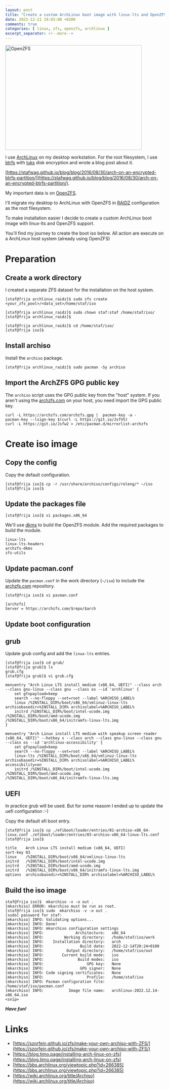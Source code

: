 ```yaml
---
layout: post
title: "Create a custom ArchLinux boot image with linux-lts and OpenZFS support"
date: 2022-12-21 19:03:00 +0200
comments: true
categories: [ linux, zfs, openzfs, archlinux ]
excerpt_separator: <!--more-->
---
```


<a href="{{ '/images/openzfs/openzfs_logo_2.png' | remove_first:'/' | absolute_url }}"><img src="{{ '/images/openzfs/openzfs_logo_2.png' | remove_first:'/' | absolute_url }}" class="left" width="431" height="331" alt="OpenZFS" /> </a>

I use [ArchLinux](https://archlinux.org/) on my desktop workstation.
For the root filesystem, I use [btrfs](https://btrfs.wiki.kernel.org/index.php/Main_Page) with [luks](https://en.wikipedia.org/wiki/Linux_Unified_Key_Setup) disk encryption and wrote a blog post about it.

[https://stafwag.github.io/blog/blog/2016/08/30/arch-on-an-encrypted-btrfs-partition/](https://stafwag.github.io/blog/blog/2016/08/30/arch-on-an-encrypted-btrfs-partition/).

My important data is on [OpenZFS](https://openzfs.org/).

I'll migrate my desktop to ArchLinux with OpenZFS in [RAIDZ](https://openzfs.github.io/openzfs-docs/Basic%20Concepts/RAIDZ.html) configuration as the root filesystem.

To make installation easier I decide to create a custom ArchLinux boot image with linux-lts and OpenZFS support.

You'll find my journey to create the boot iso below. All action are execute on a ArchLinux host system (already using OpenZFS)

<!--more-->

# Preparation

## Create a work directory

I created a separate ZFS dataset for the installation on the host system.

```
[staf@frija archlinux_raidz]$ sudo zfs create <your_zfs_pool>/<data_set>/home/staf/iso
```

```
[staf@frija archlinux_raidz]$ sudo chown staf:staf /home/staf/iso/
[staf@frija archlinux_raidz]$ 
```

```
[staf@frija archlinux_raidz]$ cd /home/staf/iso/
[staf@frija iso]$ 
```

## Install archiso

Install the ```archiso``` package.

```
[staf@frija archlinux_raidz]$ sudo pacman -Sy archiso
```

## Import the ArchZFS GPG public key

The ```archiso``` script uses the GPG public key from the "host" system.
If you aren't using the [archzfs.com](archzfs.com) on your host, you need import the GPG public key.

```
curl -L https://archzfs.com/archzfs.gpg |  pacman-key -a -
pacman-key --lsign-key $(curl -L https://git.io/JsfVS)
curl -L https://git.io/Jsfw2 > /etc/pacman.d/mirrorlist-archzfs
```

# Create iso image
## Copy the config

Copy the default configuration.

```
[staf@frija iso]$ cp -r /usr/share/archiso/configs/releng/* ~/iso
[staf@frija iso]$ 
```

## Update the packages file

```
[staf@frija iso]$ vi packages.x86_64 
```

We'll use [dkms](https://en.wikipedia.org/wiki/Dynamic_Kernel_Module_Support) to build the OpenZFS module.
Add the required packages to build the module.

```
linux-lts
linux-lts-headers
archzfs-dkms
zfs-utils
```

## Update pacman.conf

Update the ```pacman.conf``` in the work directory  (```~/iso```) to include the [archzfs.com](archzfs.com) repository.

```
[staf@frija iso]$ vi pacman.conf
```

```
[archzfs]
Server = https://archzfs.com/$repo/$arch
```

## Update boot configuration
## grub

Update grub config and add the ```linux-lts``` entries.

```
[staf@frija iso]$ cd grub/
[staf@frija grub]$ ls
grub.cfg
[staf@frija grub]$ vi grub.cfg 
```

```
menuentry "Arch Linux LTS install medium (x86_64, UEFI)" --class arch --class gnu-linux --class gnu --class os --id 'archlinux' {
    set gfxpayload=keep
    search --no-floppy --set=root --label %ARCHISO_LABEL%
    linux /%INSTALL_DIR%/boot/x86_64/vmlinuz-linux-lts archisobasedir=%INSTALL_DIR% archisolabel=%ARCHISO_LABEL%
    initrd /%INSTALL_DIR%/boot/intel-ucode.img /%INSTALL_DIR%/boot/amd-ucode.img /%INSTALL_DIR%/boot/x86_64/initramfs-linux-lts.img
}

menuentry "Arch Linux install LTS medium with speakup screen reader (x86_64, UEFI)" --hotkey s --class arch --class gnu-linux --class gnu --class os --id 'archlinux-accessibility' {
    set gfxpayload=keep
    search --no-floppy --set=root --label %ARCHISO_LABEL%
    linux-lts /%INSTALL_DIR%/boot/x86_64/vmlinuz-linux-lts archisobasedir=%INSTALL_DIR% archisolabel=%ARCHISO_LABEL% accessibility=on
    initrd /%INSTALL_DIR%/boot/intel-ucode.img /%INSTALL_DIR%/boot/amd-ucode.img /%INSTALL_DIR%/boot/x86_64/initramfs-linux-lts.img
```

## UEFI

In practice grub will be used. But for some reasom I ended up to update the uefi configuration :-)

Copy the default efi boot entry.

```
[staf@frija iso]$ cp ./efiboot/loader/entries/01-archiso-x86_64-linux.conf ./efiboot/loader/entries/03-archiso-x86_64-linux-lts.conf
[staf@frija iso]$ 
```

```
title    Arch Linux LTS install medium (x86_64, UEFI)
sort-key 03
linux    /%INSTALL_DIR%/boot/x86_64/vmlinuz-linux-lts
initrd   /%INSTALL_DIR%/boot/intel-ucode.img
initrd   /%INSTALL_DIR%/boot/amd-ucode.img
initrd   /%INSTALL_DIR%/boot/x86_64/initramfs-linux-lts.img
options  archisobasedir=%INSTALL_DIR% archisolabel=%ARCHISO_LABEL%
```

## Build the iso image

```
staf@frija iso]$  mkarchiso -v -o out .
[mkarchiso] ERROR: mkarchiso must be run as root.
[staf@frija iso]$ sudo  mkarchiso -v -o out .
[sudo] password for staf: 
[mkarchiso] INFO: Validating options...
[mkarchiso] INFO: Done!
[mkarchiso] INFO: mkarchiso configuration settings
[mkarchiso] INFO:              Architecture:   x86_64
[mkarchiso] INFO:         Working directory:   /home/staf/iso/work
[mkarchiso] INFO:    Installation directory:   arch
[mkarchiso] INFO:                Build date:   2022-12-14T20:24+0100
[mkarchiso] INFO:          Output directory:   /home/staf/iso/out
[mkarchiso] INFO:        Current build mode:   iso
[mkarchiso] INFO:               Build modes:   iso
[mkarchiso] INFO:                   GPG key:   None
[mkarchiso] INFO:                GPG signer:   None
[mkarchiso] INFO: Code signing certificates:   None
[mkarchiso] INFO:                   Profile:   /home/staf/iso
[mkarchiso] INFO: Pacman configuration file:   /home/staf/iso/pacman.conf
[mkarchiso] INFO:           Image file name:   archlinux-2022.12.14-x86_64.iso
<snip>
```

***Have fun!***

# Links


* [https://szorfein.github.io/zfs/make-your-own-archiso-with-ZFS/](https://szorfein.github.io/zfs/make-your-own-archiso-with-ZFS/)
* [https://blog.timo.page/installing-arch-linux-on-zfs](https://blog.timo.page/installing-arch-linux-on-zfs)
* [https://bbs.archlinux.org/viewtopic.php?id=266385](https://bbs.archlinux.org/viewtopic.php?id=266385)
* [https://wiki.archlinux.org/title/Archiso](https://wiki.archlinux.org/title/Archiso)
